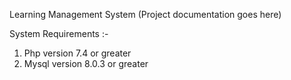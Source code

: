 Learning Management System (Project documentation goes here)

System Requirements :-
1) Php version 7.4 or greater
2) Mysql version 8.0.3 or greater
